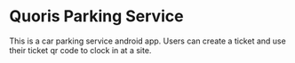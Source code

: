 # Quoris Parking Service
This is a car parking service android app. Users can create a ticket and use their ticket qr code to clock in at a site.
